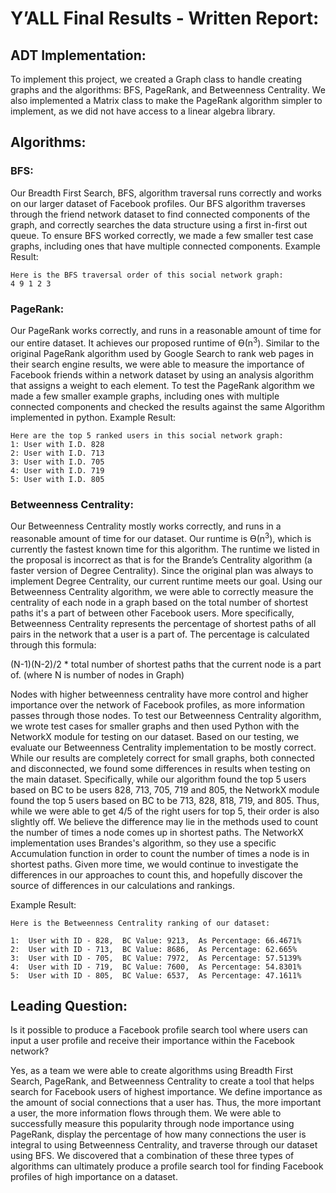 # Y’ALL Final Results - Written Report:

## ADT Implementation:

To implement this project, we created a Graph class to handle creating graphs and the algorithms: BFS, PageRank, and Betweenness Centrality. We also implemented a Matrix class to make the PageRank algorithm simpler to implement, as we did not have access to a linear algebra library. 

## Algorithms:

### BFS:
Our Breadth First Search, BFS, algorithm traversal runs correctly and works on our larger dataset of Facebook profiles. Our BFS algorithm traverses through the friend network dataset to find connected components of the graph, and correctly searches the data structure using a first in-first out queue. To ensure BFS worked correctly, we made a few smaller test case graphs, including ones that have multiple connected components. 
Example Result:
```
Here is the BFS traversal order of this social network graph: 
4 9 1 2 3 

```
### PageRank: 
Our PageRank works correctly, and runs in a reasonable amount of time for our entire dataset. It achieves our proposed runtime of Ө(n<sup>3</sup>). Similar to the original PageRank algorithm used by Google Search to rank web pages in their search engine results, we were able to measure the importance of Facebook friends within a network dataset by using an analysis algorithm that assigns a weight to each element. To test the PageRank algorithm we made a few smaller example graphs, including ones with multiple connected components and checked the results against the same Algorithm implemented in python. 
Example Result:
```
Here are the top 5 ranked users in this social network graph:
1: User with I.D. 828
2: User with I.D. 713
3: User with I.D. 705
4: User with I.D. 719
5: User with I.D. 805
```

### Betweenness Centrality:
Our Betweenness Centrality mostly works correctly, and runs in a reasonable amount of time for our dataset. Our runtime is Ө(n<sup>3</sup>), which is currently the fastest known time for this algorithm. The runtime we listed in the proposal is incorrect as that is for the Brande’s Centrality algorithm (a faster version of Degree Centrality). Since the original plan was always to implement Degree Centrality, our current runtime meets our goal. Using our Betweenness Centrality algorithm, we were able to correctly measure the centrality of each node in a graph based on the total number of shortest paths it's a part of between other Facebook users. More specifically, Betweenness Centrality represents the percentage of shortest paths of all pairs in the network that a user is a part of. The percentage is calculated through this formula:

(N-1)(N-2)/2 * total number of shortest paths that the current node is a part of.
(where N is number of nodes in Graph)

Nodes with higher betweenness centrality have more control and higher importance over the network of Facebook profiles, as more information passes through those nodes. To test our Betweenness Centrality algorithm, we wrote test cases for smaller graphs and then used Python with the NetworkX module for testing on our dataset.
Based on our testing, we evaluate our Betweenness Centrality implementation to be mostly correct. While our results are completely correct for small graphs, both connected and disconnected, we found some differences in results when testing on the main dataset. Specifically, while our algorithm found the top 5 users based on BC to be users 828, 713, 705, 719 and 805, the NetworkX module found the top 5 users based on BC to be 713, 828, 818, 719, and 805. Thus, while we were able to get 4/5 of the right users for top 5, their order is also slightly off. We believe the difference may lie in the methods used to count the number of times a node comes up in shortest paths. The NetworkX implementation uses Brandes's algorithm, so they use a specific Accumulation function in order to count the number of times a node is in shortest paths. Given more time, we would continue to investigate the differences in our approaches to count this, and hopefully discover the source of differences in our calculations and rankings.

Example Result:
```
Here is the Betweenness Centrality ranking of our dataset:

1:  User with ID - 828,  BC Value: 9213,  As Percentage: 66.4671%
2:  User with ID - 713,  BC Value: 8686,  As Percentage: 62.665%
3:  User with ID - 705,  BC Value: 7972,  As Percentage: 57.5139%
4:  User with ID - 719,  BC Value: 7600,  As Percentage: 54.8301%
5:  User with ID - 805,  BC Value: 6537,  As Percentage: 47.1611%
```
	
## Leading Question:

Is it possible to produce a Facebook profile search tool where users can input a user profile and receive their importance within the Facebook network? 

Yes, as a team we were able to create algorithms using Breadth First Search, PageRank, and Betweenness Centrality to create a tool that helps search for Facebook users of highest importance. We define importance as the amount of social connections that a user has. Thus, the more important a user, the more information flows through them. We were able to successfully measure this popularity through node importance using PageRank, display the percentage of how many connections the user is integral to using Betweenness Centrality, and traverse through our dataset using BFS. We discovered that a combination of these three types of algorithms can ultimately produce a profile search tool for finding Facebook profiles of high importance on a dataset.
